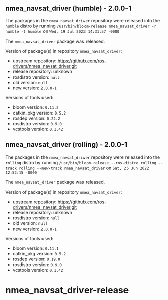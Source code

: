 ## nmea_navsat_driver (humble) - 2.0.0-1

The packages in the `nmea_navsat_driver` repository were released into the `humble` distro by running `/usr/bin/bloom-release nmea_navsat_driver -r humble -t humble` on `Wed, 19 Jul 2023 14:31:57 -0000`

The `nmea_navsat_driver` package was released.

Version of package(s) in repository `nmea_navsat_driver`:

- upstream repository: https://github.com/ros-drivers/nmea_navsat_driver.git
- release repository: unknown
- rosdistro version: `null`
- old version: `null`
- new version: `2.0.0-1`

Versions of tools used:

- bloom version: `0.11.2`
- catkin_pkg version: `0.5.2`
- rosdep version: `0.22.2`
- rosdistro version: `0.9.0`
- vcstools version: `0.1.42`


## nmea_navsat_driver (rolling) - 2.0.0-1

The packages in the `nmea_navsat_driver` repository were released into the `rolling` distro by running `/usr/bin/bloom-release --ros-distro rolling --track rolling --new-track nmea_navsat_driver` on `Sat, 25 Jun 2022 12:52:15 -0000`

The `nmea_navsat_driver` package was released.

Version of package(s) in repository `nmea_navsat_driver`:

- upstream repository: https://github.com/ros-drivers/nmea_navsat_driver.git
- release repository: unknown
- rosdistro version: `null`
- old version: `null`
- new version: `2.0.0-1`

Versions of tools used:

- bloom version: `0.11.1`
- catkin_pkg version: `0.5.2`
- rosdep version: `0.19.0`
- rosdistro version: `0.9.0`
- vcstools version: `0.1.42`


# nmea_navsat_driver-release